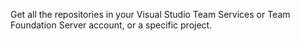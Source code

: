 Get all the repositories in your Visual Studio Team Services or Team Foundation Server account, or a specific project.